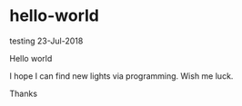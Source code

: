 # hello-world
testing 23-Jul-2018

Hello world

I hope I can find new lights via programming. Wish me luck.

Thanks
